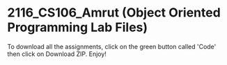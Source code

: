 # 2116_CS106_Amrut (Object Oriented Programming Lab Files)
To download all the assignments, click on the green button called 'Code' then click on Download ZIP. Enjoy!
